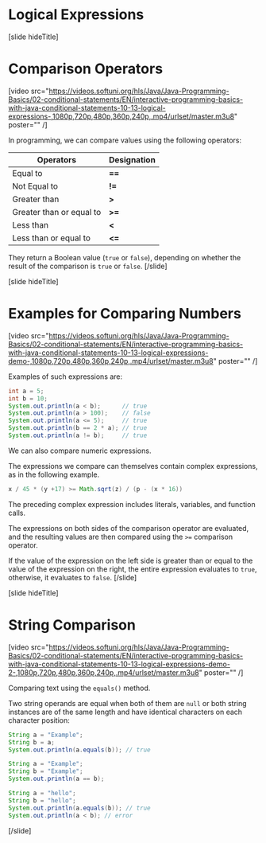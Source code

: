 # Logical Expressions

[slide hideTitle]
# Comparison Operators

[video src="https://videos.softuni.org/hls/Java/Java-Programming-Basics/02-conditional-statements/EN/interactive-programming-basics-with-java-conditional-statements-10-13-logical-expressions-,1080p,720p,480p,360p,240p,.mp4/urlset/master.m3u8" poster="" /]

In programming, we can compare values using the following operators:

|**Operators**|**Designation**|
|---|---|
| Equal to |   **==** |
| Not Equal to |   **!=** |
| Greater than |   **>** |
| Greater than or equal to |   **>=** |
| Less than |   **<** |
| Less than or equal to |   **<=** |

They return a Boolean value (`true` or `false`), depending on whether the result of the comparison is `true` or `false`.
[/slide]

[slide hideTitle]

# Examples for Comparing Numbers

[video src="https://videos.softuni.org/hls/Java/Java-Programming-Basics/02-conditional-statements/EN/interactive-programming-basics-with-java-conditional-statements-10-13-logical-expressions-demo-,1080p,720p,480p,360p,240p,.mp4/urlset/master.m3u8" poster="" /]

Examples of such expressions are:
```java live
int a = 5;
int b = 10;
System.out.println(a < b);      // true
System.out.println(a > 100);    // false
System.out.println(a <= 5);     // true
System.out.println(b == 2 * a); // true
System.out.println(a != b);     // true
```

We can also compare numeric expressions. 

The expressions we compare can themselves contain complex expressions, as in the following example.

```java
x / 45 * (y +17) >= Math.sqrt(z) / (p - (x * 16))
```

The preceding complex expression includes literals, variables, and function calls. 

The expressions on both sides of the comparison operator are evaluated, and the resulting values are then compared using the `>=` comparison operator. 

If the value of the expression on the left side is greater than or equal to the value of the expression on the right, the entire expression evaluates to `true`, otherwise, it evaluates to `false`.
[/slide]

[slide hideTitle]
# String Comparison

[video src="https://videos.softuni.org/hls/Java/Java-Programming-Basics/02-conditional-statements/EN/interactive-programming-basics-with-java-conditional-statements-10-13-logical-expressions-demo-2-,1080p,720p,480p,360p,240p,.mp4/urlset/master.m3u8" poster="" /]

Comparing text using the `equals()` method.

Two string operands are equal when both of them are `null` or both string instances are of the same length and have identical characters on each character position:
```java live
String a = "Examplе";
String b = a;
System.out.println(a.equals(b)); // true
```

```java live
String a = "Examplе";
String b = "Examplе";
System.out.println(a == b);
```

```java live
String a = "hello";
String b = "hello";
System.out.println(a.equals(b)); // true
System.out.println(a < b); // error
```
[/slide]
